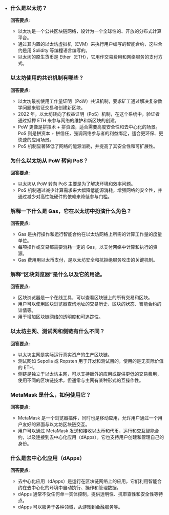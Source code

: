 - ### 什么是以太坊？

  **回答要点:**

  - 以太坊是一个公共区块链网络，设计为一个全球性的、开放的分布式计算平台。
  - 通过其内置的以太坊虚拟机（EVM）来执行用户编写的智能合约，这些合约是用 Solidity 等编程语言编写的。
  - 以太坊的原生货币是 Ether（ETH），它用作交易费用和网络服务的支付方式。

  ### 以太坊使用的共识机制有哪些？

  **回答要点:**

  - 以太坊最初使用工作量证明（PoW）共识机制，要求矿工通过解决复杂数学问题来验证交易和创建新区块。
  - 2022 年，以太坊转向了权益证明（PoS）机制，在这个系统中，验证者通过抵押 ETH 来参与网络的维护和新区块的创建。
  - PoW 更像是拼技术 + 拼资源，适合需要高度安全性和去中心化的场景。
    PoS 则是拼资本 + 拼信任，强调网络参与者的利益绑定，适合更环保、更快速的应用场景。
  - PoS 机制显著降低了网络的能源消耗，并提高了其安全性和可扩展性。

  ### 为什么以太坊从 PoW 转向 PoS？

  **回答要点:**

  - 以太坊从 PoW 转向 PoS 主要是为了解决环境和效率问题。
  - PoS 机制通过减少计算需求来大幅降低能源消耗，增强网络的安全性，并通过减少对高性能硬件的依赖来降低参与门槛。

  ### 解释一下什么是 Gas，它在以太坊中扮演什么角色？

  **回答要点:**

  - Gas 是执行操作和运行智能合约在以太坊网络上所需的计算工作量的度量单位。
  - 每项操作或交易都需要消耗一定的 Gas，以支付网络中计算和执行的资源。
  - Gas 费用用以太币支付，是以太坊安全和抗拒绝服务攻击的关键机制。

  ### 解释“区块浏览器”是什么以及它的用途。

  **回答要点:**

  - 区块浏览器是一个在线工具，可以查看区块链上的所有交易和区块。
  - 用户可以使用区块浏览器查询地址的交易历史、区块的状态、智能合约的详情等。
  - 用于增加区块链网络的透明度和可追踪性。

  ### 以太坊主网、测试网和侧链有什么不同？

  **回答要点:**

  - 以太坊主网是实际运行真实资产的生产区块链。
  - 测试网如 Sepolia 或 Ropsten 用于开发和测试目的，使用的是无实际价值的 ETH。
  - 侧链是独立于以太坊主网，可以支持额外的应用或提供更低的交易费用，使用不同的区块链技术，但通常与主网有某种形式的互操作性。

  ### MetaMask 是什么，如何使用它？

  **回答要点:**

  - MetaMask 是一个浏览器插件，同时也是移动应用，允许用户通过一个用户友好的界面与以太坊区块链交互。
  - 用户可以通过 MetaMask 发送和接收以太币和代币，运行和交互智能合约，以及连接到去中心化应用（dApps）。它也支持用户创建和管理自己的身份。

  ### 什么是去中心化应用（dApps）

  **回答要点:**

  - 去中心化应用（dApps）是运行在区块链网络上的应用，它们利用智能合约在去中心化的环境中自动执行、操作和管理数据。
  - dApps 通常不受任何单一实体控制，提供透明性、抗审查性和安全性等特点。
  - dApps 可以服务于各种领域，从游戏到金融服务等。